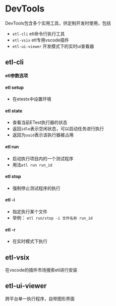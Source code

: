 
# DevTools

DevTools包含多个实用工具，供定制开发时使用，包括

- `etl-cli` etl命令行执行工具
- `etl-vsix` etl专用vscode插件
- `etl-ui-viewer` 开发模式下的实时ui查看器

## etl-cli

#### etl参数选项

#### etl setup

- 在etestx中设置环境

#### etl state

- 查看当前ETest执行器的状态
- 返回`idle`表示空闲状态，可以启动任务进行执行 
- 返回为`uuid`表示该执行器被占用

#### etl run

- 启动执行项目内的一个测试程序
- 用法`etl run run_id`

#### etl stop

- 强制停止测试程序的执行

#### etl -i 

- 指定执行某个文件
- 举例： `etl run/stop -i 文件名称 run_id`

#### etl -r

- 在实时模式下执行

## etl-vsix

在vscode的插件市场搜索etl进行安装

## etl-ui-viewer

跨平台单一执行程序，自带图形界面